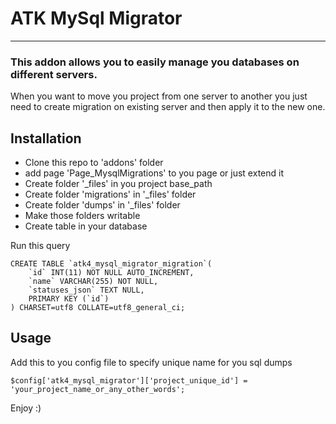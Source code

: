 # ATK MySql Migrator
----

### This addon allows you to easily manage you databases on different servers.
When you want to move you project from one server to another you just need to create migration
on existing server and then apply it to the new one.

## Installation

* Clone this repo to 'addons' folder
* add page 'Page_MysqlMigrations' to you page or just extend it
* Create folder '_files' in you project base_path
* Create folder 'migrations' in '_files' folder
* Create folder 'dumps' in '_files' folder
* Make those folders writable
* Create table in your database

Run this query

    CREATE TABLE `atk4_mysql_migrator_migration`(
        `id` INT(11) NOT NULL AUTO_INCREMENT,
        `name` VARCHAR(255) NOT NULL,
        `statuses_json` TEXT NULL,
        PRIMARY KEY (`id`)
    ) CHARSET=utf8 COLLATE=utf8_general_ci;

## Usage
Add this to you config file to specify unique name for you sql dumps

    $config['atk4_mysql_migrator']['project_unique_id'] = 'your_project_name_or_any_other_words';

Enjoy :)
